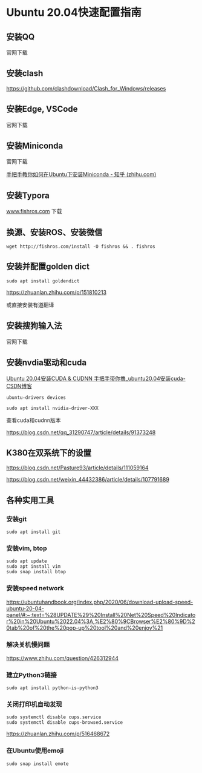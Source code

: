 # Ubuntu 20.04快速配置指南

## 安装QQ

官网下载

## 安装clash

https://github.com/clashdownload/Clash_for_Windows/releases

## 安装Edge, VSCode

官网下载

## 安装Miniconda

官网下载

[手把手教你如何在Ubuntu下安装Miniconda - 知乎 (zhihu.com)](https://zhuanlan.zhihu.com/p/368095197)

## 安装Typora

www.fishros.com 下载

## 换源、安装ROS、安装微信

```shell
wget http://fishros.com/install -O fishros && . fishros
```

## 安装并配置golden dict

```shell
sudo apt install goldendict
```

https://zhuanlan.zhihu.com/p/151810213

或直接安装有道翻译

## 安装搜狗输入法

官网下载

## 安装nvdia驱动和cuda

[Ubuntu 20.04安装CUDA & CUDNN 手把手带你撸_ubuntu20.04安装cuda-CSDN博客](https://blog.csdn.net/h3c4lenovo/article/details/119003405)

```shell
ubuntu-drivers devices
```

```shell
sudo apt install nvidia-driver-XXX
```

查看cuda和cudnn版本

https://blog.csdn.net/qq_31290747/article/details/91373248

## K380在双系统下的设置

https://blog.csdn.net/Pasture93/article/details/111059164

https://blog.csdn.net/weixin_44432386/article/details/107791689

## 各种实用工具

### 安装git

```shell
sudo apt install git
```

### 安装vim, btop

```shell
sudo apt update
sudo apt install vim
sudo snap install btop
```

### 安装speed network

https://ubuntuhandbook.org/index.php/2020/06/download-upload-speed-ubuntu-20-04-panel/#:~:text=%28UPDATE%29%20Install%20Net%20Speed%20Indicator%20in%20Ubuntu%2022.04%3A,%E2%80%9CBrowser%E2%80%9D%20tab%20of%20the%20pop-up%20tool%20and%20enjoy%21

### 解决关机慢问题

https://www.zhihu.com/question/426312944

### 建立Python3链接

```shell
sudo apt install python-is-python3
```

### 关闭打印机自动发现

```shell
sudo systemctl disable cups.service
sudo systemctl disable cups-browsed.service
```

https://zhuanlan.zhihu.com/p/516468672

### 在Ubuntu使用emoji

```shell
sudo snap install emote
```

